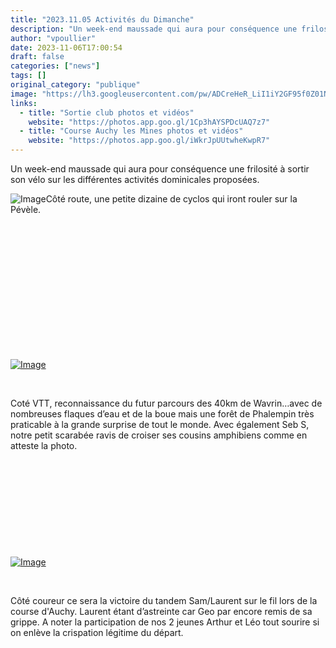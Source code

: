 ```yaml
---
title: "2023.11.05 Activités du Dimanche"
description: "Un week-end maussade qui aura pour conséquence une frilosité à sortir son vélo sur les différentes activités dominicales proposées."
author: "vpoullier"
date: 2023-11-06T17:00:54
draft: false
categories: ["news"]
tags: []
original_category: "publique"
image: "https://lh3.googleusercontent.com/pw/ADCreHeR_LiI1iY2GF95f0Z01NdXhGD6swPmCycYS8k9fS27_Gh8BQx5_70hvgqlxyozB8QiKzWXEocQ2IRaaplqdMZFL0z_k0P6_K06rwzjxTpMhv5dJAhu3PRrOeQAEqaHxxy6ENDGSouk4VbuEUwfESBVuQ=w1281-h961-s-no-gm?authuser=0"
links:
  - title: "Sortie club photos et vidéos"
    website: "https://photos.app.goo.gl/1Cp3hAYSPDcUAQ7z7"
  - title: "Course Auchy les Mines photos et vidéos"
    website: "https://photos.app.goo.gl/iWkrJpUUtwheKwpR7"
---
```


Un week-end maussade qui aura pour conséquence une frilosité à sortir son vélo sur les différentes activités dominicales proposées.

<!--more-->

![Image](https://lh3.googleusercontent.com/pw/ADCreHf9aR5v1zY1Q8YfC494yjO0AJmVWxs9A0pkQ1Ctit7jWKSjcPkyvFgI3wHajoaiZB8iAZz8y6NJikiccHjsu1kmAXrftIgasS2Cx3-XSOvqbKJ3SERhTAas6vT6-yeyYgT5C1TjGGZHJaproFRofu-4jQ=w1708-h961-s-no-gm?authuser=0)Côté route, une petite dizaine de cyclos qui iront rouler sur la Pévèle.

&nbsp;

&nbsp;

&nbsp;

&nbsp;

&nbsp;

&nbsp;

&nbsp;

[![Image](https://lh3.googleusercontent.com/pw/ADCreHeEoceu_2RxVwUZAvGTcUd1YiflfeZdFUz34bUliMxfyk0gH4WiRNxdBmxhzlvOPZ2KM2DvnxDSmFPlD_BxU52IHkPJp26TuakNHJ2RY9R4k-9RlkUTnbnfSzfFy7gIS1d4lXB-5W1jRVo0rA9TErMeXQ=w1708-h961-s-no-gm?authuser=0)](https://lh3.googleusercontent.com/pw/ADCreHeEoceu_2RxVwUZAvGTcUd1YiflfeZdFUz34bUliMxfyk0gH4WiRNxdBmxhzlvOPZ2KM2DvnxDSmFPlD_BxU52IHkPJp26TuakNHJ2RY9R4k-9RlkUTnbnfSzfFy7gIS1d4lXB-5W1jRVo0rA9TErMeXQ=w1708-h961-s-no-gm?authuser=0)

&nbsp;

Coté VTT, reconnaissance du futur parcours des 40km de Wavrin…avec de nombreuses flaques d’eau et de la boue mais une forêt de Phalempin très praticable à la grande surprise de tout le monde. Avec également Seb S, notre petit scarabée ravis de croiser ses cousins amphibiens comme en atteste la photo.

&nbsp;

&nbsp;

&nbsp;

&nbsp;

&nbsp;

[![Image](https://lh3.googleusercontent.com/pw/ADCreHfNFc3Lfy5aosFeJ2nWAOp0eeRyuO0dgRbTZw7FdCDC66jra5Pvn4jpNW0xc5i5Yu36LoANh0fLaxhKhta4YaKHdOSqS1EVkUao7S47uKROWo-BmSxpPiKgfS5cQMFTegLKfNHr0VhORMo2xodgYsOnug=w1708-h961-s-no-gm?authuser=0)](https://lh3.googleusercontent.com/pw/ADCreHfNFc3Lfy5aosFeJ2nWAOp0eeRyuO0dgRbTZw7FdCDC66jra5Pvn4jpNW0xc5i5Yu36LoANh0fLaxhKhta4YaKHdOSqS1EVkUao7S47uKROWo-BmSxpPiKgfS5cQMFTegLKfNHr0VhORMo2xodgYsOnug=w1708-h961-s-no-gm?authuser=0)

&nbsp;

Côté coureur ce sera la victoire du tandem Sam/Laurent sur le fil lors de la course d'Auchy. Laurent étant d’astreinte car Geo par encore remis de sa grippe. A noter la participation de nos 2 jeunes Arthur et Léo tout sourire si on enlève la crispation légitime du départ.